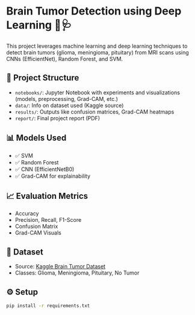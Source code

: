 # Brain Tumor Detection using Deep Learning 🧠🩺

This project leverages machine learning and deep learning techniques to detect brain tumors (glioma, meningioma, pituitary) from MRI scans using CNNs (EfficientNet), Random Forest, and SVM.

## 📂 Project Structure
- `notebooks/`: Jupyter Notebook with experiments and visualizations (models, preprocessing, Grad-CAM, etc.)
- `data/`: Info on dataset used (Kaggle source)
- `results/`: Outputs like confusion matrices, Grad-CAM heatmaps
- `report/`: Final project report (PDF)

## 📊 Models Used
- ✅ SVM
- ✅ Random Forest
- ✅ CNN (EfficientNetB0)
- ✅ Grad-CAM for explainability

## 📈 Evaluation Metrics
- Accuracy
- Precision, Recall, F1-Score
- Confusion Matrix
- Grad-CAM Visuals

## 🧠 Dataset
- Source: [Kaggle Brain Tumor Dataset](https://www.kaggle.com/datasets/sartajbhuvaji/brain-tumor-classification-mri)
- Classes: Glioma, Meningioma, Pituitary, No Tumor

## ⚙️ Setup
```bash
pip install -r requirements.txt
